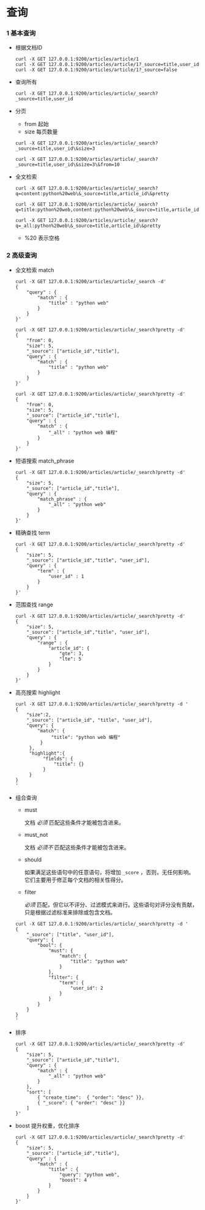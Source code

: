 # 查询

### 1 基本查询

* 根据文档ID

    ```shell
    curl -X GET 127.0.0.1:9200/articles/article/1
    curl -X GET 127.0.0.1:9200/articles/article/1?_source=title,user_id
    curl -X GET 127.0.0.1:9200/articles/article/1?_source=false
    ```

* 查询所有

    ```shell
    curl -X GET 127.0.0.1:9200/articles/article/_search?_source=title,user_id
    ```

* 分页

    * from 起始
    * size 每页数量

    ```shell
    curl -X GET 127.0.0.1:9200/articles/article/_search?_source=title,user_id\&size=3
    
    curl -X GET 127.0.0.1:9200/articles/article/_search?_source=title,user_id\&size=3\&from=10
    ```

* 全文检索

    ```shell
    curl -X GET 127.0.0.1:9200/articles/article/_search?q=content:python%20web\&_source=title,article_id\&pretty
    
    curl -X GET 127.0.0.1:9200/articles/article/_search?q=title:python%20web,content:python%20web\&_source=title,article_id\&pretty
    
    curl -X GET 127.0.0.1:9200/articles/article/_search?q=_all:python%20web\&_source=title,article_id\&pretty
    ```

    * %20 表示空格

### 2 高级查询

* 全文检索  match

    ```shell
    curl -X GET 127.0.0.1:9200/articles/article/_search -d'
    {
        "query" : {
            "match" : {
                "title" : "python web"
            }
        }
    }'
    
    curl -X GET 127.0.0.1:9200/articles/article/_search?pretty -d'
    {
        "from": 0,
        "size": 5,
        "_source": ["article_id","title"],
        "query" : {
            "match" : {
                "title" : "python web"
            }
        }
    }'
    
    curl -X GET 127.0.0.1:9200/articles/article/_search?pretty -d'
    {
        "from": 0,
        "size": 5,
        "_source": ["article_id","title"],
        "query" : {
            "match" : {
                "_all" : "python web 编程"
            }
        }
    }'
    ```
    
* 短语搜索  match_phrase

    ```shell
    curl -X GET 127.0.0.1:9200/articles/article/_search?pretty -d'
    {
        "size": 5,
        "_source": ["article_id","title"],
        "query" : {
            "match_phrase" : {
                "_all" : "python web"
            }
        }
    }'
    ```

* 精确查找 term 

    ```shell
    curl -X GET 127.0.0.1:9200/articles/article/_search?pretty -d'
    {
        "size": 5,
        "_source": ["article_id","title", "user_id"],
        "query" : {
            "term" : {
                "user_id" : 1
            }
        }
    }'
    ```

* 范围查找 range

    ```shell
    curl -X GET 127.0.0.1:9200/articles/article/_search?pretty -d'
    {
        "size": 5,
        "_source": ["article_id","title", "user_id"],
        "query" : {
            "range" : {
                "article_id": { 
                    "gte": 3,
                    "lte": 5
                }
            }
        }
    }'
    ```

* 高亮搜索 highlight

    ```shell
    curl -X GET 127.0.0.1:9200/articles/article/_search?pretty -d '
    {
        "size":2,
        "_source": ["article_id", "title", "user_id"],
        "query": {
            "match": {
                 "title": "python web 编程"
             }
         },
         "highlight":{
              "fields": {
                  "title": {}
              }
         }
    }
    '
    ```

* 组合查询

    - must

        文档 *必须* 匹配这些条件才能被包含进来。

    - must_not

        文档 *必须不* 匹配这些条件才能被包含进来。

    - should

        如果满足这些语句中的任意语句，将增加 `_score` ，否则，无任何影响。它们主要用于修正每个文档的相关性得分。

    - filter

        *必须* 匹配，但它以不评分、过滤模式来进行。这些语句对评分没有贡献，只是根据过滤标准来排除或包含文档。

    ```shell
    curl -X GET 127.0.0.1:9200/articles/article/_search?pretty -d '
    {
        "_source": ["title", "user_id"],
        "query": {
            "bool": {
                "must": {
                    "match": {
                        "title": "python web"
                    }
                },
                "filter": {
                    "term": {
                        "user_id": 2
                    }
                }
            }
        }
    }
    '
    ```

* 排序

    ```shell
    curl -X GET 127.0.0.1:9200/articles/article/_search?pretty -d'
    {
        "size": 5,
        "_source": ["article_id","title"],
        "query" : {
            "match" : {
                "_all" : "python web"
            }
        },
        "sort": [
            { "create_time":  { "order": "desc" }},
            { "_score": { "order": "desc" }}
        ]
    }'
    ```

* boost 提升权重，优化排序

    ```shell
    curl -X GET 127.0.0.1:9200/articles/article/_search?pretty -d'
    {
        "size": 5,
        "_source": ["article_id","title"],
        "query" : {
            "match" : {
                "title" : {
                    "query": "python web",
                    "boost": 4
                }
            }
        }
    }'
    ```

